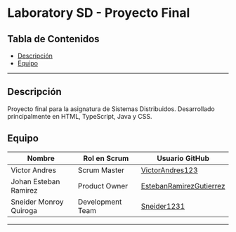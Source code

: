 # Laboratory SD - Proyecto Final

## Tabla de Contenidos
- [Descripción](#descripción)
- [Equipo](#equipo)

---

## Descripción
Proyecto final para la asignatura de Sistemas Distribuidos. Desarrollado principalmente en HTML, TypeScript, Java y CSS.

## Equipo
| Nombre                      | Rol en Scrum      | Usuario GitHub                                                    |
|-----------------------------|------------------|-------------------------------------------------------------------|
| Victor Andres               | Scrum Master     | [VictorAndres123](https://github.com/VictorAndres123)             |
| Johan Esteban Ramirez       | Product Owner    | [EstebanRamirezGutierrez](https://github.com/EstebanRamirezGutierrez) |
| Sneider Monroy Quiroga      | Development Team | [Sneider1231](https://github.com/Sneider1231)                     |

---